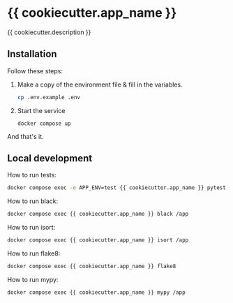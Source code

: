 # {{ cookiecutter.app_name }}

{{ cookiecutter.description }}

## Installation

Follow these steps:

1. Make a copy of the environment file & fill in the variables.
   ```sh
   cp .env.example .env
   ```
2. Start the service
   ```
   docker compose up
   ```

And that's it.

## Local development

How to run tests:

```sh
docker compose exec -e APP_ENV=test {{ cookiecutter.app_name }} pytest
```

How to run black:

```sh
docker compose exec {{ cookiecutter.app_name }} black /app
```

How to run isort:

```sh
docker compose exec {{ cookiecutter.app_name }} isort /app
```

How to run flake8:

```sh
docker compose exec {{ cookiecutter.app_name }} flake8
```

How to run mypy:

```sh
docker compose exec {{ cookiecutter.app_name }} mypy /app
```
